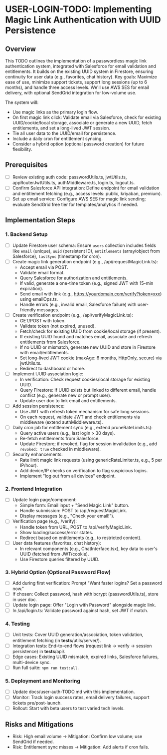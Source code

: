 # USER-LOGIN-TODO: Implementing Magic Link Authentication with UUID Persistence

## Overview

This TODO outlines the implementation of a passwordless magic link authentication system, integrated with Salesforce for
email validation and entitlements. It builds on the existing UUID system in Firestore, ensuring continuity for user data
(e.g., favorites, chat history). Key goals: Maximize ease of use, minimize support tickets, support long sessions (up to
6 months), and handle three access levels. We'll use AWS SES for email delivery, with optional SendGrid integration for
low-volume use.

The system will:

- Use magic links as the primary login flow.
- On first magic link click: Validate email via Salesforce, check for existing UUID/cookie/local storage, associate or
  generate a new UUID, fetch entitlements, and set a long-lived JWT session.
- Tie all user data to the UUID/email for persistence.
- Include a daily cron for entitlement syncing.
- Consider a hybrid option (optional password creation) for future flexibility.

## Prerequisites

- [ ] Review existing auth code: passwordUtils.ts, jwtUtils.ts, appRouterJwtUtils.ts, authMiddleware.ts, login.ts,
      logout.ts.
- [ ] Confirm Salesforce API integration: Define endpoint for email validation and entitlement fetching (e.g., access
      levels: public, kriyaban, premium).
- [ ] Set up email service: Configure AWS SES for magic link sending; evaluate SendGrid free tier for
      templates/analytics if needed.

## Implementation Steps

### 1. Backend Setup

- [ ] Update Firestore user schema: Ensure `users` collection includes fields like `email` (unique), `uuid` (persistent
      ID), `entitlements` (array/object from Salesforce), `lastSync` (timestamp for cron).
- [ ] Create magic link generation endpoint (e.g., /api/requestMagicLink.ts):
  - Accept email via POST.
  - Validate email format.
  - Query Salesforce for authorization and entitlements.
  - If valid, generate a one-time token (e.g., signed JWT with 15-min expiration).
  - Send email with link (e.g., <https://yourdomain.com/verify?token=xxx>) using emailOps.ts.
  - Handle errors (e.g., invalid email, Salesforce failure) with user-friendly messages.
- [ ] Create verification endpoint (e.g., /api/verifyMagicLink.ts):
  - GET/POST with token.
  - Validate token (not expired, unused).
  - Fetch/check for existing UUID from cookie/local storage (if present).
  - If existing UUID found and matches email, associate and refresh entitlements from Salesforce.
  - If no UUID or mismatch, generate new UUID and store in Firestore with email/entitlements.
  - Set long-lived JWT cookie (maxAge: 6 months, HttpOnly, secure) via jwtUtils.ts.
  - Redirect to dashboard or home.
- [ ] Implement UUID association logic:
  - In verification: Check request cookies/local storage for existing UUID.
  - Query Firestore: If UUID exists but linked to different email, handle conflict (e.g., generate new or prompt user).
  - Update user doc to link email and entitlements.
- [ ] Add session persistence:
  - Use JWT with refresh token mechanism for safe long sessions.
  - On each request, validate JWT and check entitlements via middleware (extend authMiddleware.ts).
- [ ] Daily cron job for entitlement sync (e.g., extend pruneRateLimits.ts):
  - Query active users (e.g., last login > 30 days).
  - Re-fetch entitlements from Salesforce.
  - Update Firestore; if revoked, flag for session invalidation (e.g., add `revoked: true` checked in middleware).
- [ ] Security enhancements:
  - Rate limit magic link requests (using genericRateLimiter.ts, e.g., 5 per IP/hour).
  - Add device/IP checks on verification to flag suspicious logins.
  - Implement "log out from all devices" endpoint.

### 2. Frontend Integration

- [ ] Update login page/component:
  - Simple form: Email input + "Send Magic Link" button.
  - Handle submission: POST to /api/requestMagicLink.
  - Display messages (e.g., "Check your email!").
- [ ] Verification page (e.g., /verify):
  - Handle token from URL, POST to /api/verifyMagicLink.
  - Show loading/success/error states.
  - Redirect based on entitlements (e.g., to restricted content).
- [ ] User data features (favorites, chat history):
  - In relevant components (e.g., ChatInterface.tsx), key data to user's UUID (fetched from JWT/cookie).
  - Use Firestore queries filtered by UUID.

### 3. Hybrid Option (Optional Password Flow)

- [ ] Add during first verification: Prompt "Want faster logins? Set a password now."
- [ ] If chosen: Collect password, hash with bcrypt (passwordUtils.ts), store in user doc.
- [ ] Update login page: Offer "Login with Password" alongside magic link.
- [ ] In /api/login.ts: Validate password against hash, set JWT if match.

### 4. Testing

- [ ] Unit tests: Cover UUID generation/association, token validation, entitlement fetching (in
      **tests**/utils/server/).
- [ ] Integration tests: End-to-end flows (request link → verify → session persistence) in **tests**/api/.
- [ ] Edge cases: Existing UUID mismatch, expired links, Salesforce failures, multi-device sync.
- [ ] Run full suite: `npm run test:all`.

### 5. Deployment and Monitoring

- [ ] Update docs/user-auth-TODO.md with this implementation.
- [ ] Monitor: Track login success rates, email delivery failures, support tickets pre/post-launch.
- [ ] Rollout: Start with beta users to test varied tech levels.

## Risks and Mitigations

- Risk: High email volume → Mitigation: Confirm low volume; use SendGrid if needed.
- Risk: Entitlement sync misses → Mitigation: Add alerts if cron fails.
